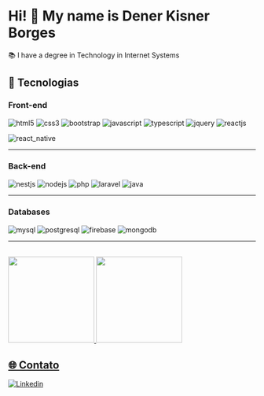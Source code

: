 # Hi! 👋 My name is Dener Kisner Borges

📚 I have a degree in Technology in Internet Systems

## 🚀 Tecnologias

### Front-end

<div style="display: inline_block">
    <img align="center" alt="html5" src="https://img.shields.io/badge/HTML5-E34F26?style=for-the-badge&logo=html5&logoColor=white" />
    <img align="center" alt="css3" src="https://img.shields.io/badge/CSS3-1572B6?style=for-the-badge&logo=css3&logoColor=white" />
    <img align="center" alt="bootstrap" src="https://img.shields.io/badge/Bootstrap-563D7C?style=for-the-badge&logo=bootstrap&logoColor=white" />
    <img align="center" alt="javascript" src="https://img.shields.io/badge/JavaScript-F7DF1E?style=for-the-badge&logo=javascript&logoColor=black" />
    <img align="center" alt="typescript" src="https://img.shields.io/badge/TypeScript-007ACC?style=for-the-badge&logo=typescript&logoColor=white" />
    <img align="center" alt="jquery" src="https://img.shields.io/badge/jQuery-0769AD?style=for-the-badge&logo=jquery&logoColor=white" />
    <img align="center" alt="reactjs" src="https://img.shields.io/badge/React-333333?style=for-the-badge&logo=react&logoColor=61DAFB" />
    <p></p>
    <img align="center" alt="react_native" src="https://img.shields.io/badge/React_Native-333333?style=for-the-badge&logo=react&logoColor=61DAFB" />
</div>
<hr>

### Back-end

<div style="display: inline_block">
    <img align="center" alt="nestjs" src="https://img.shields.io/badge/nestjs-%23E0234E.svg?style=for-the-badge&logo=nestjs&logoColor=white" />
    <img align="center" alt="nodejs" src="https://img.shields.io/badge/Node.js-43853D?style=for-the-badge&logo=node.js&logoColor=white" />
    <img align="center" alt="php" src="https://img.shields.io/badge/PHP-777BB4?style=for-the-badge&logo=php&logoColor=white" />
    <img align="center" alt="laravel" src="https://img.shields.io/badge/Laravel-FF2D20?style=for-the-badge&logo=laravel&logoColor=white" />
    <img align="center" alt="java" src="https://img.shields.io/badge/Java-ED8B00?style=for-the-badge&logo=openjdk&logoColor=white" />
</div>
<hr>

### Databases

<div style="display: inline_block">
    <img align="center" alt="mysql" src="https://img.shields.io/badge/MySQL-00000F?style=for-the-badge&logo=mysql&logoColor=white" />
    <img align="center" alt="postgresql" src="https://img.shields.io/badge/PostgreSQL-316192?style=for-the-badge&logo=postgresql&logoColor=white" />
    <img align="center" alt="firebase" src="https://img.shields.io/badge/firebase-%23039BE5.svg?style=for-the-badge&logo=firebase" />
    <img align="center" alt="mongodb" src="https://img.shields.io/badge/MongoDB-4EA94B?style=for-the-badge&logo=mongodb&logoColor=white" />
</div>
<hr>
<br />
<div>
  <a href="https://github.com/DenerBorges">
  <img height="175" src="https://github-readme-stats.vercel.app/api?username=DenerBorges&show_icons=true&theme=tokyonight&include_all_commits=true&count_private=true"/>
  <img height="175" src="https://github-readme-stats.vercel.app/api/top-langs/?username=DenerBorges&layout=compact&langs_count=7&theme=tokyonight"/>
</div>

## 🌐 Contato

[![Linkedin](https://img.shields.io/badge/LinkedIn-0077B5?style=for-the-badge&logo=linkedin&logoColor=white)](https://www.linkedin.com/in/dener-borges-5836ab219)
